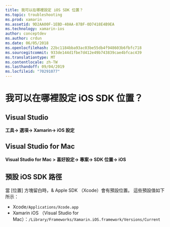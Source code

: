 ```yaml
---
title: 我可以在哪裡設定 iOS SDK 位置？
ms.topic: troubleshooting
ms.prod: xamarin
ms.assetid: 9D2AA00F-1EBD-40AA-87BF-0D7418E4B9EA
ms.technology: xamarin-ios
author: conceptdev
ms.author: crdun
ms.date: 06/05/2018
ms.openlocfilehash: 22bc1184bba93ac03be55db4f948603b6fbfc718
ms.sourcegitcommit: 933de144d1fbe7d412e49b743839cae4bfcac439
ms.translationtype: MT
ms.contentlocale: zh-TW
ms.lasthandoff: 09/04/2019
ms.locfileid: "70291077"
---
```

# <a name="where-can-i-set-my-ios-sdk-locations"></a>我可以在哪裡設定 iOS SDK 位置？

## <a name="visual-studio"></a>Visual Studio

**工具-> 選項-> Xamarin-> iOS 設定**

## <a name="visual-studio-for-mac"></a>Visual Studio for Mac

**Visual Studio for Mac > 喜好設定-> 專案-> SDK 位置-> iOS**

## <a name="default-ios-sdk-paths"></a>預設 iOS SDK 路徑

當 [位置] 方塊留白時，& Apple SDK （Xcode）會有預設位置。 這些預設值如下所示：

- Xcode`/Applications/Xcode.app`
- Xamarin iOS （Visual Studio for Mac）：`/Library/Frameworks/Xamarin.iOS.framework/Versions/Current`

